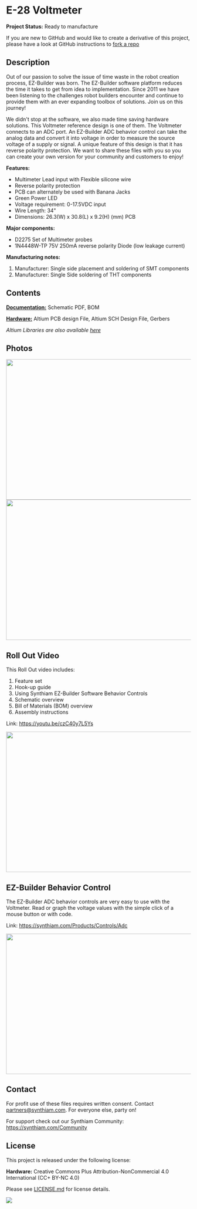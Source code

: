 # E-28 Voltmeter

**Project Status:** Ready to manufacture

If you are new to GitHub and would like to create a derivative of this project, please have a look at GitHub instructions to [fork a repo](https://help.github.com/en/articles/fork-a-repo)

## Description

Out of our passion to solve the issue of time waste in the robot creation process, EZ-Builder was born. The EZ-Builder software platform reduces the time it takes to get from idea to implementation. Since 2011 we have been listening to the challenges robot builders encounter and continue to provide them with an ever expanding toolbox of solutions. Join us on this journey!

We didn't stop at the software, we also made time saving hardware solutions. This Voltmeter reference design is one of them. The Voltmeter connects to an ADC port. An EZ-Builder ADC behavior control can take the analog data and convert it into voltage in order to measure the source voltage of a supply or signal. A unique feature of this design is that it has reverse polarity protection. We want to share these files with you so you can create your own version for your community and customers to enjoy!

**Features:** 
- Multimeter Lead input with Flexible silicone wire
- Reverse polarity protection
- PCB can alternately be used with Banana Jacks
- Green Power LED
- Voltage requirement: 0-17.5VDC input
- Wire Length: 34"
- Dimensions: 26.3(W) x 30.8(L) x 9.2(H) (mm) PCB 

**Major components:** 
- D2275 Set of Multimeter probes
- 1N4448W-TP 75V 250mA reverse polarity Diode (low leakage current)

**Manufacturing notes:** 
1. Manufacturer: Single side placement and soldering of SMT components
2. Manufacturer: Single Side soldering of THT components

## Contents

[**Documentation:**](https://github.com/synthiam/E-28_Voltmeter/tree/master/E-28%20Documentation) Schematic PDF, BOM

[**Hardware:**](https://github.com/synthiam/E-28_Voltmeter/tree/master/E-28%20Hardware) Altium PCB design File, Altium SCH Design File, Gerbers

*Altium Libraries are also available <a href="https://github.com/synthiam/Synthiam_Altium_Librairies">here</a>*

## Photos

<p align="left">
<img src="https://live.staticflickr.com/65535/40778036913_7c16bc9b4b_k.jpg" width="683" height="383">
<img src="https://live.staticflickr.com/65535/32801180867_2c5fd2110c_k.jpg" width="683" height="383"></p>

## Roll Out Video

This Roll Out video includes:

1. Feature set 
2. Hook-up guide 
3. Using Synthiam EZ-Builder Software Behavior Controls
4. Schematic overview
5. Bill of Materials (BOM) overview
6. Assembly instructions

Link: https://youtu.be/czC40y7L5Ys

<a href="https://youtu.be/czC40y7L5Ys"><img src="E-28_Voltmeter/blob/master/E-28.gif" width="683" height="383"></a> 

## EZ-Builder Behavior Control

The EZ-Builder ADC behavior controls are very easy to use with the Voltmeter. Read or graph the voltage values with the simple click of a mouse button or with code. 

Link: https://synthiam.com/Products/Controls/Adc

<a href="https://synthiam.com/Products/Controls/Adc"><img src="https://media.giphy.com/media/jsCNjnhQWdVnIZPBnD/giphy.gif" width="683" height="383"></a>

## Contact

For profit use of these files requires written consent. Contact partners@synthiam.com. For everyone else, party on!

For support check out our Synthiam Community: https://synthiam.com/Community

## License

This project is released under the following license:

**Hardware:** Creative Commons Plus Attribution-NonCommercial 4.0 International (CC+ BY-NC 4.0)

Please see [LICENSE.md](https://github.com/synthiam/E-28_Voltmeter/blob/master/LICENSE.md) for license details.

<a href="https://synthiam.com"><img src="https://live.staticflickr.com/65535/47791527651_358dffb302_m.jpg"></a>
